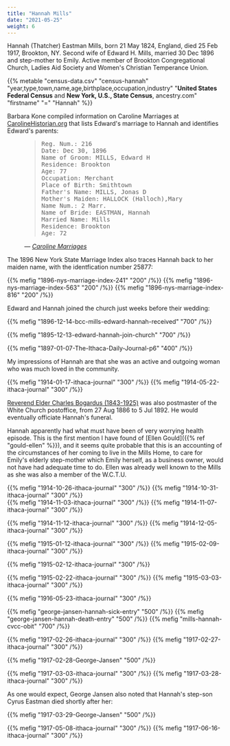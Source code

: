 ```yaml
---
title: "Hannah Mills"
date: "2021-05-25"
weight: 6
---
```


Hannah (Thatcher) Eastman Mills, born 21 May 1824, England, died 25 Feb 1917, Brookton, NY. Second wife of Edward H. Mills, married 30 Dec 1896 and step-mother to Emily. Active member of Brookton Congregational Church, Ladies Aid Society and Women's Christian Temperance Union.

<!--more-->

{{% metable "census-data.csv" "census-hannah" "year,type,town,name,age,birthplace,occupation,industry" "**United States Federal Census** and **New York, U.S., State Census**, ancestry.com" "firstname" "=" "Hannah" %}}

Barbara Kone compiled information on Caroline Marriages at [CarolineHistorian.org](http://carolinehistorian.org) that lists Edward's marriage to Hannah and identifies Edward's parents:

<figure class="quote-only">
<blockquote>
<pre>
Reg. Num.: 216 
Date: Dec 30, 1896 
Name of Groom: MILLS, Edward H 
Residence: Brookton 
Age: 77 
Occupation: Merchant 
Place of Birth: Smithtown
Father's Name: MILLS, Jonas D
Mother's Maiden: HALLOCK (Halloch),Mary
Name Num.: 2 Marr. 
Name of Bride: EASTMAN, Hannah 
Married Name: Mills 
Residence: Brookton 
Age: 72
</pre>
</blockquote>
<figcaption>
— <cite>
<a href="https://storage.googleapis.com/wzukusers/user-27930635/documents/5d5c4f9eb1e78I79rYeM/Caroline_marriages.pdf">Caroline Marriages</a>
</cite>
</figcaption>
</figure>

The 1896 New York State Marriage Index also traces Hannah back to her maiden name, with the identfication number 25877:

<div class="gallery">
{{% mefig "1896-nys-marriage-index-241" "200" /%}}
{{% mefig "1896-nys-marriage-index-563" "200" /%}}
{{% mefig "1896-nys-marriage-index-816" "200" /%}}
</div>

Edward and Hannah joined the church just weeks before their wedding:

{{% mefig "1896-12-14-bcc-mills-edward-hannah-received" "700" /%}}

{{% mefig "1895-12-13-edward-hannah-join-church" "700" /%}}

{{% mefig "1897-01-07-The-Ithaca-Daily-Journal-p6" "400" /%}}

My impressions of Hannah are that she was an active and outgoing woman who was much loved in the community.

<div class="gallery">
  {{% mefig "1914-01-17-ithaca-journal" "300" /%}}
  {{% mefig "1914-05-22-ithaca-journal" "300" /%}}
</div>

[Reverend Elder Charles Bogardus (1843-1925)](https://www.findagrave.com/memorial/98809451/charles-bogardus) was also postmaster of the White Church postoffice, from 27 Aug 1886 to 5 Jul 1892. He would eventually officiate Hannah's funeral. 

Hannah apparently had what must have been of very worrying health episode. This is the first mention I have found of [Ellen Gould]({{% ref "gould-ellen" %}}), and it seems quite probable that this is an accounting of the circumstances of her coming to live in the Mills Home, to care for Emily's elderly step-mother which Emily herself, as a business owner, would not have had adequate time to do. Ellen was already well known to the Mills as she was also a member of the W.C.T.U.


<div class="gallery">
  {{% mefig "1914-10-26-ithaca-journal" "300" /%}}
  {{% mefig "1914-10-31-ithaca-journal" "300" /%}}
</div>

<div class="gallery">
  {{% mefig "1914-11-03-ithaca-journal" "300" /%}}
  {{% mefig "1914-11-07-ithaca-journal" "300" /%}}
</div>

{{% mefig "1914-11-12-ithaca-journal" "300" /%}}
{{% mefig "1914-12-05-ithaca-journal" "300" /%}}

<div class="gallery">
  {{% mefig "1915-01-12-ithaca-journal" "300" /%}}
  {{% mefig "1915-02-09-ithaca-journal" "300" /%}}
</div>

{{% mefig "1915-02-12-ithaca-journal" "300" /%}}

<div class="gallery">
  {{% mefig "1915-02-22-ithaca-journal" "300" /%}}
  {{% mefig "1915-03-03-ithaca-journal" "300" /%}}
</div>

{{% mefig "1916-05-23-ithaca-journal" "300" /%}}

{{% mefig "george-jansen-hannah-sick-entry" "500" /%}}
{{% mefig "george-jansen-hannah-death-entry" "500" /%}}
{{% mefig "mills-hannah-cvcc-obit" "700" /%}}

<div class="gallery">
  {{% mefig "1917-02-26-ithaca-journal" "300" /%}}
  {{% mefig "1917-02-27-ithaca-journal" "300" /%}}
</div>

{{% mefig "1917-02-28-George-Jansen" "500" /%}}

<div class="gallery">
  {{% mefig "1917-03-03-ithaca-journal" "300" /%}}
  {{% mefig "1917-03-28-ithaca-journal" "300" /%}}
</div>

As one would expect, George Jansen also noted that Hannah's step-son Cyrus Eastman died shortly after her:

{{% mefig "1917-03-29-George-Jansen" "500" /%}}

<div class="gallery">
  {{% mefig "1917-05-08-ithaca-journal" "300" /%}}
  {{% mefig "1917-06-16-ithaca-journal" "300" /%}}
</div>

